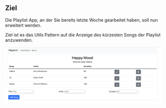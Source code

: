 ## Ziel

Die Playlist App, an der Sie bereits letzte Woche gearbeitet haben, soll nun erweitert werden.

Ziel ist es das Utils Pattern auf die Anzeige des kürzesten Songs der Playlist anzuwenden.

![img.png](img/img_fin.png)